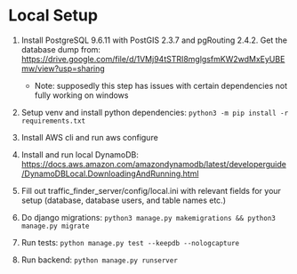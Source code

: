 # Local Setup

1. Install PostgreSQL 9.6.11 with PostGIS 2.3.7 and pgRouting 2.4.2. Get the database dump from: https://drive.google.com/file/d/1VMj94tSTRI8mglgsfmKW2wdMxEyUBEmw/view?usp=sharing
    * Note: supposedly this step has issues with certain dependencies not fully working on windows
    
2. Setup venv and install python dependencies: `python3 -m pip install -r requirements.txt`

3. Install AWS cli and run aws configure

3. Install and run local DynamoDB: https://docs.aws.amazon.com/amazondynamodb/latest/developerguide/DynamoDBLocal.DownloadingAndRunning.html

4. Fill out traffic_finder_server/config/local.ini with relevant fields for your setup (database, database users, and table names etc.)

5. Do django migrations: `python3 manage.py makemigrations && python3 manage.py migrate`

6. Run tests: `python manage.py test --keepdb --nologcapture`

7. Run backend: `python manage.py runserver`
